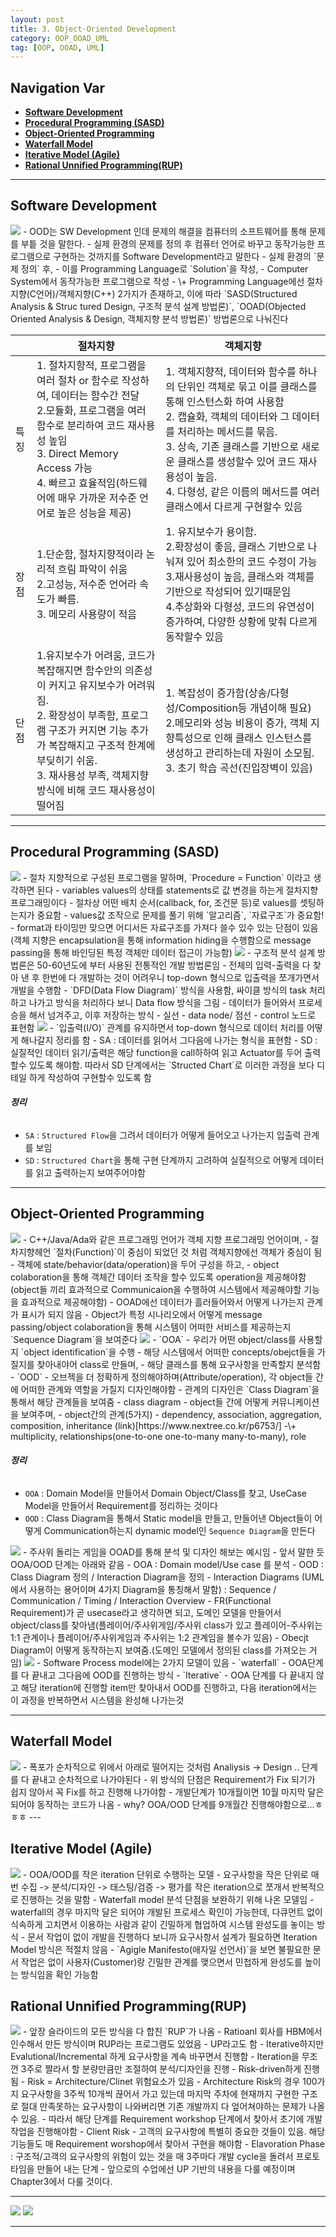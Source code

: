```yaml
---
layout: post
title: 3. Object-Oriented Development
category: OOP_OOAD_UML
tag: [OOP, OOAD, UML]
---
```


## Navigation Var

- **[Software Development](#software-development)**
- **[Procedural Programming (SASD)](#procedural-programming-sasd)**
- **[Object-Oriented Programming](#object-oriented-programming)**
- **[Waterfall Model](#waterfall-model)**
- **[Iterative Model (Agile)](#iterative-model-agile)**
- **[Rational Unnified Programming(RUP)](#rational-unnified-programmingrup)**

---

## Software Development

<img src="/public/img/DesignPattern/lec3/1.png">
- OOD는 SW Development 인데 문제의 해결을 컴퓨터의 소프트웨어를 통해 문제를 부틑 것을 말한다.
- 실제 환경의 문제를 정의 후 컴퓨터 언어로 바꾸고 동작가능한 프로그램으로 구현하는 것까지를 Software Development라고 말한다
  - 실제 환경의 `문제 정의` 후,
  - 이를 Programming Language로 `Solution`을 작성,
  - Computer System에서 동작가능한 프로그램으로 작성
  - \+ Programming Language에선 절차지향(C언어)/객체지향(C++) 2가지가 존재하고, 이에 따라 `SASD(Structured Analysis & Struc tured Design, 구조적 분석 설계 방법론)`, `OOAD(Objected Oriented Analysis & Design, 객체지향 분석 방법론)` 방법론으로 나눠진다

|      | 절차지향                                                                                                                                                                                                                                                   | 객체지향                                                                                                                                                                                                                                                                                                                             |
| ---- | ---------------------------------------------------------------------------------------------------------------------------------------------------------------------------------------------------------------------------------------------------------- | ------------------------------------------------------------------------------------------------------------------------------------------------------------------------------------------------------------------------------------------------------------------------------------------------------------------------------------ |
| 특징 | 1. 절차지향적, 프로그램을 여러 절차 or 함수로 작성하여, 데이터는 함수간 전달<br>2.모듈화, 프로그램을 여러 함수로 분리하여 코드 재사용성 높임<br>3. Direct Memory Access 가능<br> 4. 빠르고 효율적임(하드웨어에 매우 가까운 저수준 언어로 높은 성능을 제공) | 1. 객체지향적, 데이터와 함수를 하나의 단위인 객체로 묶고 이를 클래스를 통해 인스턴스화 하여 사용함<br> 2. 캡슐화, 객체의 데이터와 그 데이터를 처리하는 메서드를 묶음.<br>3. 상속, 기존 클래스를 기반으로 새로운 클래스를 생성할수 있어 코드 재사용성이 높음.<br>4. 다형성, 같은 이름의 메서드를 여러 클래스에서 다르게 구현할수 있음 |
| 장점 | 1.단순함, 절차지향적이라 논리적 흐림 파악이 쉬움<br>2.고성능, 저수준 언어라 속도가 빠름.<br>3. 메모리 사용량이 적음                                                                                                                                        | 1. 유지보수가 용이함.<br>2.확장성이 좋음, 클래스 기반으로 나눠져 있어 최소한의 코드 수정이 가능<br>3.재사용성이 높음, 클래스와 객체를 기반으로 작성되어 있기때문임<br>4.추상화와 다형성, 코드의 유연성이 증가하여, 다양한 상황에 맞춰 다르게 동작할수 있음                                                                           |
| 단점 | 1.유지보수가 어려움, 코드가 복잡해지면 함수안의 의존성이 커지고 유지보수가 어려워짐.<br>2. 확장성이 부족함, 프로그램 구조가 커지면 기능 추가가 복잡해지고 구조적 한계에 부딪히기 쉬움.<br>3. 재사용성 부족, 객체지향 방식에 비해 코드 재사용성이 떨어짐    | 1. 복잡성이 증가함(상송/다형성/Composition등 개념이해 필요)<br>2.메모리와 성능 비용이 증가, 객체 지향특성으로 인해 클래스 인스턴스를 생성하고 관리하는데 자원이 소모됨.<br>3. 초기 학습 곡선(진입장벽이 있음)                                                                                                                        |

---

## Procedural Programming (SASD)

<img src="/public/img/DesignPattern/lec3/2.png">
- 절차 지향적으로 구성된 프로그램을 말하며, `Procedure = Function` 이라고 생각하면 된다
- variables values의 상태를 statements로 값 변경을 하는게 절차지향 프로그래밍이다
    - 절차상 어떤 배치 순서(callback, for, 조건문 등)로 values를 셋팅하는지가 중요함
- values값 조작으로 문제를 풀기 위해 `알고리즘`, `자료구조`가 중요함!
- format과 타이밍만 맞으면 어디서든 자료구조를 가져다 쓸수 있수 있는 단점이 있음(객체 지향은 encapsulation을 통해 information hiding을 수행함으로 message passing을 통해 바인딩된 특정 객체만 데이터 접근이 가능함)

<img src="/public/img/DesignPattern/lec3/3.png">
- 구조적 분석 설계 방법론은 50-60년도에 부터 사용된 전통적인 개발 방법론임
- 전체의 입력-출력을 다 찾아 낸 후 한번에 다 개발하는 것이 어려우니 top-down 형식으로 입출력을 쪼개가면서 개발을 수행함
- `DFD(Data Flow Diagram)` 방식을 사용함, 싸이클 방식의 task 처리하고 나가고 방식을 처리하다 보니 Data flow 방식을 그림
  - 데이터가 들어와서 프로세승을 해서 넘겨주고, 이후 저장하는 방식
  - 실선 - data node/ 점선 - control 노드로 표현함

<img src="/public/img/DesignPattern/lec3/4.png">
- `입출력(I/O)` 관계를 유지하면서 top-down 형식으로 데이터 처리를 어떻게 해나갈지 정리를 함
  - SA : 데이터를 읽어서 그다음에 나가는 형식을 표현함
  - SD : 실질적인 데이터 읽기/출력은 해당 function을 call하하여 읽고 Actuator를 두어 출력할수 있도록 해야함. 따라서 SD 단계에서는 `Structed Chart`로 이러한 과정을 보다 디테일 하게 작성하여 구현할수 있도록 함

###### **정리**

- `SA` : `Structured Flow`을 그려서 데이터가 어떻게 들어오고 나가는지 입출력 관계를 보임
- `SD` : `Structured Chart`을 통해 구현 단계까지 고려하여 실질적으로 어떻게 데이터를 읽고 출력하는지 보여주어야함

---

## Object-Oriented Programming

<img src="/public/img/DesignPattern/lec3/5.png">
- C++/Java/Ada와 같은 프로그래밍 언어가 객체 지향 프로그래밍 언어이며,
- 절차지향헤언 `절차(Function)`이 중심이 되었던 것 처럼 객체지향에선 객체가 중심이 됨
  - 객체에 state/behavior(data/operation)을 두어 구성을 하고,
  - object colaboration을 통해 객체간 데이터 조작을 할수 있도록 operation을 제공해야함(object들 끼리 효과적으로 Communicaion을 수행하여 시스템에서 제공해야할 기능을 효과적으로 제공해야함)
  - OOAD에선 데이터가 흘러들어와서 어떻게 나가는지 관계가 표시가 되지 않음
  - Object가 특정 시나리오에서 어떻게 message passing/object colaboration을 통해 시스템이 어떠한 서비스를 제공하는지 `Sequence Diagram`을 보여준다

<img src="/public/img/DesignPattern/lec3/6.png">
- `OOA` - 우리가 어떤 object/class를 사용할지 `object identification`을 수행
  - 해당 시스템에서 어떠한 concepts/obejct들을 가질지를 찾아내야어 class로 만들며,
  - 해당 클래스를 통해 요구사항을 만족할지 분석함
-  `OOD` - 오브젝을 더 정확하게 정의해야하며(Attribute/operation), 각 object들 간에 어떠한 관계와 역할을 가질지 디자인해야함
   - 관계의 디자인은 `Class Diagram`을 통해서 해당 관계들을 보여줌
     - class diagram - object들 간에 어떻게 커뮤니케이션을 보여주며, 
   -  object간의 관계(5가지) - dependency, association, aggregation, composition, inheritance (link)[https://www.nextree.co.kr/p6753/]
   -\+ multiplicity, relationships(one-to-one one-to-many many-to-many), role
   
###### **정리**
- `OOA` : Domain Model을 만들어서 Domain Object/Class를 찾고, UseCase Model을 만들어서 Requirement를 정리하는 것이다
- `OOD` : Class Diagram을 통해서 Static model을 만들고, 만들어낸 Object들이 어떻게 Communication하는지 dynamic model인 `Sequence Diagram`을 만든다

<img src="/public/img/DesignPattern/lec3/7.png">
- 주사위 돌리는 게임을 OOAD를 통해 분석 및 디자인 해보는 예시임
- 앞서 말한 듯 OOA/OOD 단계는 아래와 같음
  - OOA : Domain model/Use case 를 분석
  - OOD : Class Diagram 정의 / Interaction Diagram을 정의
    - Interaction Diagrams (UML에서 사용하는 용어이며 4가지 Diagram을 통칭해서 말함) : Sequence / Communication / Timing / Interaction Overview 
- FR(Functional Requirement)가 곧 usecase라고 생각하면 되고, 도메인 모델을 만들어서 object/class를 찾아냄(플레이어/주사위게임/주사위 class가 있고 플레이어-주사위는 1:1 관계이나 플레이어/주사위게임과 주사위는 1:2 관계임을 볼수가 있음)
- Obecjt Diagram이 어떻게 동작하는지 보여줌.(도메인 모델에서 정의된 class를 가져오는 거임)

<img src="/public/img/DesignPattern/lec3/8.png">
- Software Process model에는 2가지 모델이 있음
  - `waterfall` - OOA단계를 다 끝내고 그다음에 OOD를 진행하는 방식
  - `Iterative` - OOA 단계를 다 끝내지 않고 해당 iteration에 진행할 item만 찾아내서 OOD를 진행하고, 다음 iteration에서는 이 과정을 반복하면서 시스템을 완성해 나가는것

---

## Waterfall Model

<img src="/public/img/DesignPattern/lec3/9.png">
- 폭포가 순차적으로 위에서 아래로 떨어지는 것처럼 Analiysis -> Design .. 단계를 다 끝내고 순차적으로 나가야된다
- 위 방식의 단점은 Requirement가 Fix 되기가 쉽지 않아서 꼭 Fix를 하고 진행해 나가야함
    - 개발단계가 10개월이면 10월 마지막 달은 되어야 동작하는 코드가 나옴
      - why? OOA/OOD 단계를 9개월간 진행해야함으로...ㅎㅎㅎ
---

## Iterative Model (Agile)

<img src="/public/img/DesignPattern/lec3/10.png">
- OOA/OOD를 작은 iteration 단위로 수행하는 모델
  - 요구사항을 작은 단위로 매번 수집 -> 분석/디자인 -> 태스팅/검증 -> 평가를 작은 iteration으로 쪼개서 반복적으로 진행하는 것을 말함
  - Waterfall model 분석 단점을 보완하기 위해 나온 모델임
    - waterfall의 경우 마지막 달은 되어야 개발된 프로세스 확인이 가능한데, 다큐먼트 없이 식속하게 고치면서 이용하는 사람과 같이 긴밀하게 협업하여 시스템 완성도를 놓이는 방식
  - 문서 작업이 없이 개발을 진행하다 보니까 요구사항서 설계가 필요하면 Iteration Model 방식은 적절치 않음
- `Agigle Manifesto(애자일 선언서)`을 보면 불필요한 문서 작업은 없이 사용자(Customer)랑 긴밀한 관계를 맺으면서 민첩하게 완성도를 높이는 방식임을 확인 가능함

## Rational Unnified Programming(RUP)

<img src="/public/img/DesignPattern/lec3/11.png">
- 앞장 슬라이드의 모든 방식을 다 합친 `RUP`가 나옴
  - Ratioanl 회사를 HBM에서 인수해서 만든 방식이며 RUP라는 프로그램도 있었음
  - UP라고도 함
  - Iterative하지만 Evalutional/Incremental 하게 요구사항을 계속 바꾸면서 진행함
    - Iteration을 무조껀 3주로 짤라서 할 분량만큼만 조절하여 분석/디자인을 진행
    - Risk-driven하게 진행됨
      - Risk = Architecture/Clinet 위험요소가 있음
        - Architecture Risk의 경우 100가지 요구사항을 3주씩 10개씩 끊어서 가고 있는데 마지막 주차에 현재까지 구현한 구조로 절대 만족못하는 요구사항이 나와버리면 기존 개발까지 다 엎어쳐야하는 문제가 나올수 있음.
        - 따라서 해당 단계를 Requirement workshop 단계에서 찾아서 초기에 개발작업을 진행해야함
      - Client Risk - 고객의 요구사항에 특별히 중요한 것들이 있음. 해당 기능들도 매 Requirement worshop에서 찾아서 구현을 해야함 
    - Elavoration Phase : 구조적/고객의 요구사항의 위험이 있는 것을 매 3주마다 개발 cycle을 돌려서 프로토 타임을 만들어 내는 단계
- 앞으로의 수업에선 UP 기반의 내용을 다룰 예정이며 Chapter3에서 다룰 것이다.

---

<img src="/public/img/DesignPattern/lec3/12.png">
<img src="/public/img/DesignPattern/lec3/13.png">

---
